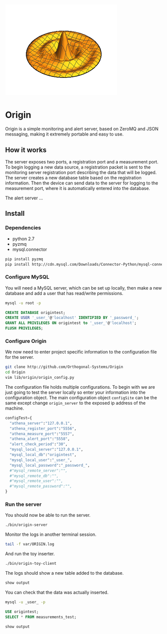 # ![](bloop.png)

# Origin

Origin is a simple monitoring and alert server, based on ZeroMQ and JSON messaging, making it extremely portable and easy to use.

## How it works

The server exposes two ports, a registration port and a measurement port.
To begin logging a new data source, a registration packet is sent to the monitoring server registration port describing the data that will be logged.
The server creates a new database table based on the registration information.
Then the device can send data to the server for logging to the measurement port, where it is automatically entered into the database.

The alert server ...

## Install

### Dependencies

* python 2.7
* pyzmq
* mysql.connector

```bash
pip install pyzmq
pip install http://cdn.mysql.com/Downloads/Connector-Python/mysql-connector-python-1.2.3.zip
```

### Configure MySQL

You will need a MySQL server, which can be set up locally, then make a new database and add a user that has read/write permissions.

```bash
mysql -u root -p
```

```sql
CREATE DATABASE origintest;
CREATE USER '_user_'@'localhost' IDENTIFIED BY '_password_';
GRANT ALL PRIVILEGES ON origintest to '_user_'@'localhost';
FLUSH PRIVILEGES;
```

### Configure Origin

We now need to enter project specific information to the configuration file for the server.

```bash
git clone http://github.com/Orthogonal-Systems/Origin
cd Origin
vim lib/origin/origin_config.py
```

The configuration file holds multiple configurations.
To begin with we are just going to test the server locally so enter your information into the configuration object.
The main configuration object `configSite` can be the same except change `origin_server` to the exposed ip address of the machine.

```python
configTest={
  "athena_server":"127.0.0.1",
  "athena_register_port":"5556",
  "athena_measure_port":"5557",
  "athena_alert_port":"5558",
  "alert_check_period":"30",
  "mysql_local_server":"127.0.0.1",
  "mysql_local_db":"origintest",
  "mysql_local_user":"_user_",
  "mysql_local_password":"_password_",
  #"mysql_remote_server":"",
  #"mysql_remote_db":"",
  #"mysql_remote_user":"",
  #"mysql_remote_password":"",
}
```

### Run the server

You should now be able to run the server.

```bash
./bin/origin-server
```

Monitor the logs in another terminal session.
```bash
tail -f var/ORIGIN.log
```

And run the toy inserter.
```bash
./bin/origin-toy-client
```

The logs should show a new table added to the database.

```bash
show output
```

You can check that the data was actually inserted.

```bash
mysql -u _user_ -p
```

```sql
USE origintest;
SELECT * FROM measurements_test;
```

```bash
show output
```
